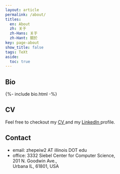 ```yaml
---
layout: article
permalink: /about/
titles:
  en: About
  zh: 关于
  zh-Hans: 关于
  zh-Hant: 關於
key: page-about
show_title: false
tags: TeXt
aside:
  toc: true
---
```


## Bio

{%- include bio.html -%}


## CV

Feel free to checkout my <a href="/assets/cv.pdf"> CV </a> and my <a href="https://www.linkedin.com/in/{{ _author.linkedin }}"> LinkedIn </a> profile.


## Contact

* email: zhepeiw2 AT illinois DOT edu 
* office: 3332 Siebel Center for Computer Science,  
201 N. Goodwin Ave.,  
Urbana IL, 61801, USA 

